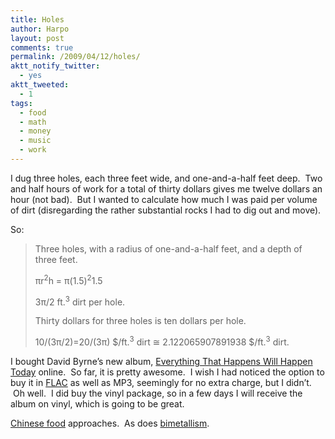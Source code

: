 ```yaml
---
title: Holes
author: Harpo
layout: post
comments: true
permalink: /2009/04/12/holes/
aktt_notify_twitter:
  - yes
aktt_tweeted:
  - 1
tags:
  - food
  - math
  - money
  - music
  - work
---
```

I dug three holes, each three feet wide, and one-and-a-half feet deep.  Two and half hours of work for a total of thirty dollars gives me twelve dollars an hour (not bad).  But I wanted to calculate how much I was paid per volume of dirt (disregarding the rather substantial rocks I had to dig out and move).

So:

> Three holes, with a radius of one-and-a-half feet, and a depth of three feet.
> 
> πr<sup>2</sup>h = π(1.5)<sup>2</sup>1.5
> 
> 3π/2 ft.<sup>3</sup> dirt per hole.
> 
> Thirty dollars for three holes is ten dollars per hole.
> 
> 10/(3π/2)=20/(3π) $/ft.<sup>3</sup> dirt ≅ 2.122065907891938 $/ft.<sup>3</sup> dirt.

I bought David Byrne&#8217;s new album, <a href="http://everythingthathappens.com" target="_blank">Everything That Happens Will Happen Today</a> online.  So far, it is pretty awesome.  I wish I had noticed the option to buy it in <a href="http://flac.sourceforge.net/" target="_blank">FLAC</a> as well as MP3, seemingly for no extra charge, but I didn&#8217;t.  Oh well.  I did buy the vinyl package, so in a few days I will receive the album on vinyl, which is going to be great.

<a href="http://www.amherstarea.com/business/index.cfm/fa/showBusiness/CompanyID/90.cfm" target="_blank">Chinese food</a> approaches.  As does <a href="http://en.wikipedia.org/wiki/Bimetallism" target="_blank">bimetallism</a>.